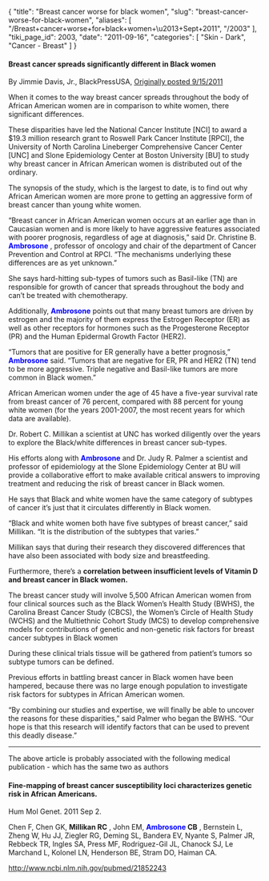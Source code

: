 {
  "title": "Breast cancer worse for black women",
  "slug": "breast-cancer-worse-for-black-women",
  "aliases": [
    "/Breast+cancer+worse+for+black+women+\u2013+Sept+2011",
    "/2003"
  ],
  "tiki_page_id": 2003,
  "date": "2011-09-16",
  "categories": [
    "Skin - Dark",
    "Cancer - Breast"
  ]
}


#### Breast cancer spreads significantly different in Black women

By Jimmie Davis, Jr., BlackPressUSA, [Originally posted 9/15/2011](http://www.thewestsidegazette.com/news/Article/Article.asp?NewsID=110573&sID=20&ItemSource=L%20)

When it comes to the way breast cancer spreads throughout the body of African American women are in comparison to white women, there significant differences.

These disparities have led the National Cancer Institute <span>[NCI]</span> to award a $19.3 million research grant to Roswell Park Cancer Institute <span>[RPCI]</span>, the University of North Carolina Lineberger Comprehensive Cancer Center <span>[UNC]</span> and Slone Epidemiology Center at Boston University <span>[BU]</span> to study why breast cancer in African American women is distributed out of the ordinary.

The synopsis of the study, which is the largest to date, is to find out why African American women are more prone to getting an aggressive form of breast cancer than young white women.

“Breast cancer in African American women occurs at an earlier age than in Caucasian women and is more likely to have aggressive features associated with poorer prognosis, regardless of age at diagnosis,” said Dr. Christine B.  **<span style="color:#00F;">Ambrosone</span>** , professor of oncology and chair of the department of Cancer Prevention and Control at RPCI. “The mechanisms underlying these differences are as yet unknown.”

She says hard-hitting sub-types of tumors such as Basil-like (TN) are responsible for growth of cancer that spreads throughout the body and can’t be treated with chemotherapy.

Additionally,  **<span style="color:#00F;">Ambrosone</span>**  points out that many breast tumors are driven by estrogen and the majority of them express the Estrogen Receptor (ER) as well as other receptors for hormones such as the Progesterone Receptor (PR) and the Human Epidermal Growth Factor (HER2).

“Tumors that are positive for ER generally have a better prognosis,”  **<span style="color:#00F;">Ambrosone</span>**  said. “Tumors that are negative for ER, PR and HER2 (TN) tend to be more aggressive. Triple negative and Basil-like tumors are more common in Black women.”

African American women under the age of 45 have a five-year survival rate from breast cancer of 76 percent, compared with 88 percent for young white women (for the years 2001-2007, the most recent years for which data are available).

Dr. Robert C. Millikan a scientist at UNC has worked diligently over the years to explore the Black/white differences in breast cancer sub-types.

His efforts along with  **<span style="color:#00F;">Ambrosone</span>**  and Dr. Judy R. Palmer a scientist and professor of epidemiology at the Slone Epidemiology Center at BU will provide a collaborative effort to make available critical answers to improving treatment and reducing the risk of breast cancer in Black women.

He says that Black and white women have the same category of subtypes of cancer it’s just that it circulates differently in Black women.

“Black and white women both have five subtypes of breast cancer,” said Millikan. “It is the distribution of the subtypes that varies.”

Millikan says that during their research they discovered differences that have also been associated with body size and breastfeeding.

Furthermore, there’s a  **correlation between insufficient levels of Vitamin D and breast cancer in Black women.** 

The breast cancer study will involve 5,500 African American women from four clinical sources such as the Black Women’s Health Study (BWHS), the Carolina Breast Cancer Study (CBCS), the Women’s Circle of Health Study (WCHS) and the Multiethnic Cohort Study (MCS) to develop comprehensive models for contributions of genetic and non-genetic risk factors for breast cancer subtypes in Black women

During these clinical trials tissue will be gathered from patient’s tumors so subtype tumors can be defined.

Previous efforts in battling breast cancer in Black women have been hampered, because there was no large enough population to investigate risk factors for subtypes in African American women.

“By combining our studies and expertise, we will finally be able to uncover the reasons for these disparities,” said Palmer who began the BWHS. “Our hope is that this research will identify factors that can be used to prevent this deadly disease.”

---

The above article is probably associated with the following medical publication - which has the same two as authors

#### Fine-mapping of breast cancer susceptibility loci characterizes genetic risk in African Americans.

Hum Mol Genet. 2011 Sep 2. 

Chen F, Chen GK,  **Millikan RC** , John EM,  **<span style="color:#00F;">Ambrosone</span> CB** , Bernstein L, Zheng W, Hu JJ, Ziegler RG, Deming SL, Bandera EV, Nyante S, Palmer JR, Rebbeck TR, Ingles SA, Press MF, Rodriguez-Gil JL, Chanock SJ, Le Marchand L, Kolonel LN, Henderson BE, Stram DO, Haiman CA.

http://www.ncbi.nlm.nih.gov/pubmed/21852243
